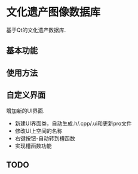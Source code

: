 # 文化遗产图像数据库

基于Qt的文化遗产数据库.

## 基本功能

## 使用方法

## 自定义界面

增加新的UI界面.

- 新建UI界面类，自动生成.h/.cpp/.ui和更新pro文件
- 修改UI上空间的名称
- 右键按钮-自动转到槽函数
- 实现槽函数功能


## TODO
